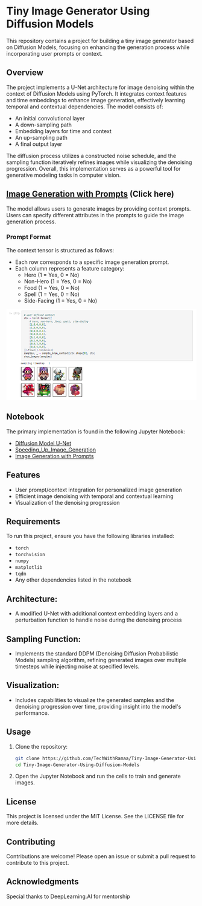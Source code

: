 # Tiny Image Generator Using Diffusion Models

This repository contains a project for building a tiny image generator based on Diffusion Models, focusing on enhancing the generation process while incorporating user prompts or context.

## Overview

The project implements a U-Net architecture for image denoising within the context of Diffusion Models using PyTorch. It integrates context features and time embeddings to enhance image generation, effectively learning temporal and contextual dependencies. The model consists of:

- An initial convolutional layer
- A down-sampling path
- Embedding layers for time and context
- An up-sampling path
- A final output layer

The diffusion process utilizes a constructed noise schedule, and the sampling function iteratively refines images while visualizing the denoising progression. Overall, this implementation serves as a powerful tool for generative modeling tasks in computer vision.

## [Image Generation with Prompts](https://github.com/TechWithRamaa/Tiny-Image-Generator-Using-Diffusion-Models/blob/main/Prompting_Diffusion_Model_With_Context.ipynb) (Click here)

The model allows users to generate images by providing context prompts. Users can specify different attributes in the prompts to guide the image generation process.

### Prompt Format
The context tensor is structured as follows:
- Each row corresponds to a specific image generation prompt.
- Each column represents a feature category:
  - Hero (1 = Yes, 0 = No)
  - Non-Hero (1 = Yes, 0 = No)
  - Food (1 = Yes, 0 = No)
  - Spell (1 = Yes, 0 = No)
  - Side-Facing (1 = Yes, 0 = No)

![Alt text](image.png)

## Notebook

The primary implementation is found in the following Jupyter Notebook:

- [Diffusion Model U-Net](https://github.com/TechWithRamaa/Tiny-Image-Generator-Using-Diffusion-Models/blob/main/Diffusion_model_UNet.ipynb)
- [Speeding_Up_Image_Generation](https://github.com/TechWithRamaa/Tiny-Image-Generator-Using-Diffusion-Models/blob/main/Speeding_Up_Image_Generation.ipynb)
- [Image Generation with Prompts](https://github.com/TechWithRamaa/Tiny-Image-Generator-Using-Diffusion-Models/blob/main/Prompting_Diffusion_Model_With_Context.ipynb)

## Features

- User prompt/context integration for personalized image generation
- Efficient image denoising with temporal and contextual learning
- Visualization of the denoising progression

## Requirements

To run this project, ensure you have the following libraries installed:

- `torch`
- `torchvision`
- `numpy`
- `matplotlib`
- `tqdm`
- Any other dependencies listed in the notebook

## Architecture:
 - A modified U-Net with additional context embedding layers and a perturbation function to handle noise during the denoising process
## Sampling Function:
 - Implements the standard DDPM (Denoising Diffusion Probabilistic Models) sampling algorithm, refining generated images over multiple timesteps while injecting noise at specified levels.
## Visualization:
- Includes capabilities to visualize the generated samples and the denoising progression over time, providing insight into the model's performance.

## Usage

1. Clone the repository:
   ```bash
   git clone https://github.com/TechWithRamaa/Tiny-Image-Generator-Using-Diffusion-Models.git
   cd Tiny-Image-Generator-Using-Diffusion-Models

2. Open the Jupyter Notebook and run the cells to train and generate images.

## License
This project is licensed under the MIT License. See the LICENSE file for more details.

## Contributing
Contributions are welcome! Please open an issue or submit a pull request to contribute to this project.

## Acknowledgments
Special thanks to DeepLearning.AI for mentorship
